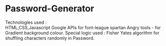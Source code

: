 # Password-Generator
Technologies used :<br>
HTML,CSS,Javascript
Google APIs for font-league spartan
Angry tools - for Gradient background colour.
Special logic used :
Fisher Yates algorithm for shuffling characters randomly in Password.
